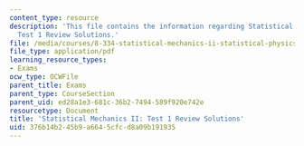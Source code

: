 ```yaml
---
content_type: resource
description: 'This file contains the information regarding Statistical Mechanics II:
  Test 1 Review Solutions.'
file: /media/courses/8-334-statistical-mechanics-ii-statistical-physics-of-fields-spring-2014/376b14b245b9a6645cfcd8a09b191935_MIT8_334S14_TestReview_Sol3.pdf
file_type: application/pdf
learning_resource_types:
- Exams
ocw_type: OCWFile
parent_title: Exams
parent_type: CourseSection
parent_uid: ed28a1e3-681c-36b2-7494-589f920e742e
resourcetype: Document
title: 'Statistical Mechanics II: Test 1 Review Solutions'
uid: 376b14b2-45b9-a664-5cfc-d8a09b191935
---
```

